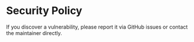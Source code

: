 # Security Policy

If you discover a vulnerability, please report it via GitHub issues or contact the maintainer directly.
